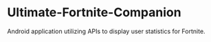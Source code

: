 # Ultimate-Fortnite-Companion
Android application utilizing APIs to display user statistics for Fortnite.
